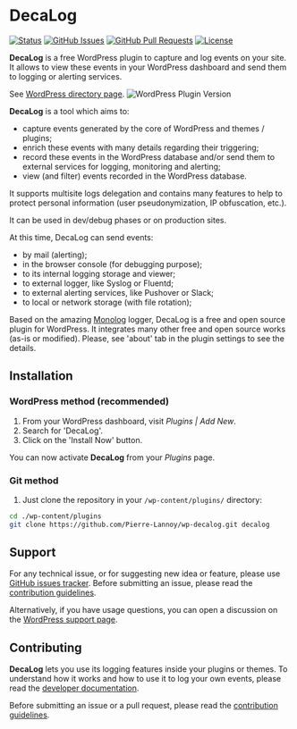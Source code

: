 # DecaLog
[![Status](https://img.shields.io/badge/status-active-success.svg)]() [![GitHub Issues](https://img.shields.io/github/issues/Pierre-Lannoy/wp-decalog.svg)](Pierre-Lannoy/wp-decalog/issues) [![GitHub Pull Requests](https://img.shields.io/github/issues-pr/Pierre-Lannoy/wp-decalog.svg)](https://github.com/Pierre-Lannoy/wp-decalog/pulls) [![License](https://img.shields.io/badge/license-MIT-blue.svg)](/LICENSE)

__DecaLog__ is a free WordPress plugin to capture and log events on your site. It allows to view these events in your WordPress dashboard and send them to logging or alerting services.

See [WordPress directory page](https://wordpress.org/plugins/decalog/). ![WordPress Plugin Version](https://img.shields.io/wordpress/plugin/v/decalog)

__DecaLog__ is a tool which aims to:
* capture events generated by the core of WordPress and themes / plugins;
* enrich these events with many details regarding their triggering;
* record these events in the WordPress database and/or send them to external services for logging, monitoring and alerting;
* view (and filter) events recorded in the WordPress database.

It supports multisite logs delegation and contains many features to help to protect personal information (user pseudonymization, IP obfuscation, etc.).

It can be used in dev/debug phases or on production sites.

At this time, DecaLog can send events:
* by mail (alerting);
* in the browser console (for debugging purpose);
* to its internal logging storage and viewer;
* to external logger, like Syslog or Fluentd;
* to external alerting services, like Pushover or Slack;
* to local or network storage (with file rotation);

Based on the amazing [Monolog](https://github.com/Seldaek/monolog) logger, DecaLog is a free and open source plugin for WordPress. It integrates many other free and open source works (as-is or modified). Please, see 'about' tab in the plugin settings to see the details.

## Installation

### WordPress method (recommended)

1. From your WordPress dashboard, visit _Plugins | Add New_.
2. Search for 'DecaLog'.
3. Click on the 'Install Now' button.

You can now activate **DecaLog** from your _Plugins_ page.

### Git method
1. Just clone the repository in your `/wp-content/plugins/` directory:
```bash
cd ./wp-content/plugins
git clone https://github.com/Pierre-Lannoy/wp-decalog.git decalog
```

## Support

For any technical issue, or for suggesting new idea or feature, please use [GitHub issues tracker](https://github.com/Pierre-Lannoy/wp-decalog/issues). Before submitting an issue, please read the [contribution guidelines](CONTRIBUTING.md).

Alternatively, if you have usage questions, you can open a discussion on the [WordPress support page](https://wordpress.org/support/plugin/decalog/). 

## Contributing

__DecaLog__ lets you use its logging features inside your plugins or themes. To understand how it works and how to use it to log your own events, please read the [developer documentation](DEVELOPER.md).

Before submitting an issue or a pull request, please read the [contribution guidelines](CONTRIBUTING.md).
